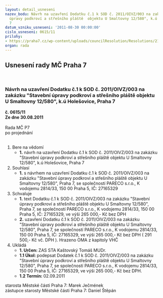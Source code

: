 ```yaml
---
layout: detail_usneseni
nazev_bodu: Návrh na uzavření Dodatku č.1 k SOD č. 2011/OIVZ/003 na zakázku "Stavební
  úpravy podkroví a střešního pláště  objektu U Smaltovny 12/580", k.ú Holešovice,  Praha
  7
datum_vzniku_usneseni: '2011-08-30 00:00:00'
cislo_usneseni: 0615/11
prilohy:
- https://praha7.cz/wp-content/uploads/councilResolution/Resolutions/21410/40-11-sod_dodatek_%c4%8d.1_-_op.doc
organ: rada
---
```

<div id="ucUsn_pList" class="usn">
	<span><h2>Usnesení rady MČ Praha 7 </h2>
<br></span><div class="standBody">
<span><h3>Návrh na uzavření Dodatku č.1 k SOD č. 2011/OIVZ/003 na zakázku "Stavební úpravy podkroví a střešního pláště  objektu U Smaltovny 12/580", k.ú Holešovice,  Praha 7</h3></span><div class="center">
		<strong>č. 0615/11</strong><br>
	</div>
<div class="center">
		<strong>Ze dne 30.08.2011</strong><br><br>
	</div>Rada MČ P7<br> po projednání<br><br><ol>
<li>Bere na vědomí<ul><li>
<strong>1.</strong> návrh na uzavření Dodatku č.1 k SOD č. 2011/OIVZ/003 na zakázku "Stavební úpravy podkroví a střešního pláště  objektu U Smaltovny 12/580", k.ú Holešovice,  Praha 7</li></ul>
</li>
<li>Souhlasí<ul><li>
<strong>1.</strong> s návrhem na uzavření Dodatku č.1 k SOD č. 2011/OIVZ/003 na zakázku "Stavební úpravy podkroví a střešního pláště  objektu U Smaltovny 12/580", Praha 7, se společností PARECO s.r.o., K vodojemu 2814/33, 150 00 Praha 5, IČ: 27165329</li></ul>
</li>
<li>Schvaluje<ul>
<li>
<strong>1.</strong> text  Dodatku č.1 k SOD č. 2011/OIVZ/003 na zakázku "Stavební úpravy podkroví a střešního pláště  objektu U Smaltovny 12/580", Praha 7, se společností PARECO s.r.o., K vodojemu 2814/33, 150 00 Praha 5, IČ: 27165329, ve výši 265 000,- Kč bez DPH</li>
<li>
<strong>2.</strong> uzavření Dodatku č.1 k SOD č. 2011/OIVZ/003 na zakázku "Stavební úpravy podkroví a střešního pláště  objektu U Smaltovny 12/580", Praha 7, se společností PARECO s.r.o., K vodojemu 2814/33, 150 00 Praha 5, IČ: 27165329, ve výši 265 000,- Kč bez DPH ( 291 500,- Kč vč. DPH ). Hrazeno OMA z kapitoly VHČ </li>
</ul>
</li>
<li>Ukládá<ul>
<li>
<strong>1. Určen: </strong>ZAS STA Kaštovský Tomáš MUDr.</li>
<li>
<strong>1.1 Úkol: </strong>podepsat  Dodatek č.1 k SOD č. 2011/OIVZ/003 na zakázku "Stavební úpravy podkroví a střešního pláště  objektu U Smaltovny 12/580", Praha 7, se společností PARECO s.r.o., K vodojemu 2814/33, 150 00 Praha 5, IČ: 27165329, ve výši  265 000,- Kč bez DPH.</li>
<li>
<strong>1.2 Termín: </strong>02.09.2011</li>
</ul>
</li>
</ol>starosta Městské části Praha 7: Marek Ječmének<br>zástupce starosty Městské části Praha 7: Daniel Štěpán 
</div>
</div>